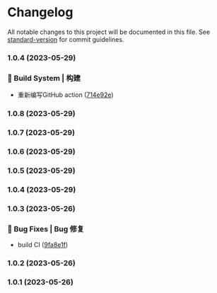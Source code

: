 # Changelog

All notable changes to this project will be documented in this file. See [standard-version](https://github.com/conventional-changelog/standard-version) for commit guidelines.

### 1.0.4 (2023-05-29)


### 👷‍ Build System | 构建

* 重新编写GitHub action ([714e92e](https://github.com/UzumakiHan/vue-pithy-calendar-rebuild/commit/714e92ebea7e27ba677c738fabf8dafcb54d1352))

### 1.0.8 (2023-05-29)

### 1.0.7 (2023-05-29)

### 1.0.6 (2023-05-29)

### 1.0.5 (2023-05-29)

### 1.0.4 (2023-05-29)

### 1.0.3 (2023-05-26)


### 🐛 Bug Fixes | Bug 修复

* build CI ([9fa8e1f](https://github.com/UzumakiHan/vue-pithy-calendar-rebuild/commit/9fa8e1f459fa1a0af7239b3c680aa46c30e4b655))

### 1.0.2 (2023-05-26)

### 1.0.1 (2023-05-26)
